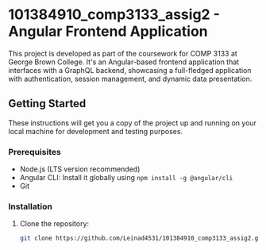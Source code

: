 # 101384910_comp3133_assig2 - Angular Frontend Application

This project is developed as part of the coursework for COMP 3133 at George Brown College. It's an Angular-based frontend application that interfaces with a GraphQL backend, showcasing a full-fledged application with authentication, session management, and dynamic data presentation.

## Getting Started

These instructions will get you a copy of the project up and running on your local machine for development and testing purposes.

### Prerequisites

- Node.js (LTS version recommended)
- Angular CLI: Install it globally using `npm install -g @angular/cli`
- Git

### Installation

1. Clone the repository:
   ```bash
   git clone https://github.com/Leinad4531/101384910_comp3133_assig2.git
